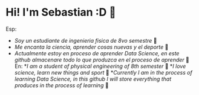 # Hi! I'm Sebastian :D 🌱
Esp:
* _Soy un estudiante de ingenieria fisica de 8vo semestre_ 🚀
* _Me encanta la ciencia, aprender cosas nuevas y el deporte_ 🏃
* _Actualmente estoy en proceso de aprender Data Science, en este github almacenare todo lo que produzca en el proceso de aprender_ 💚
En:
*_I am a student of physical engineering of 8th semester_ 🚀
*_I love science, learn new things and sport_ 🏃 
*_Currently I am in the process of learning Data Science, in this github I will store everything that produces in the process of learning_ 💚
